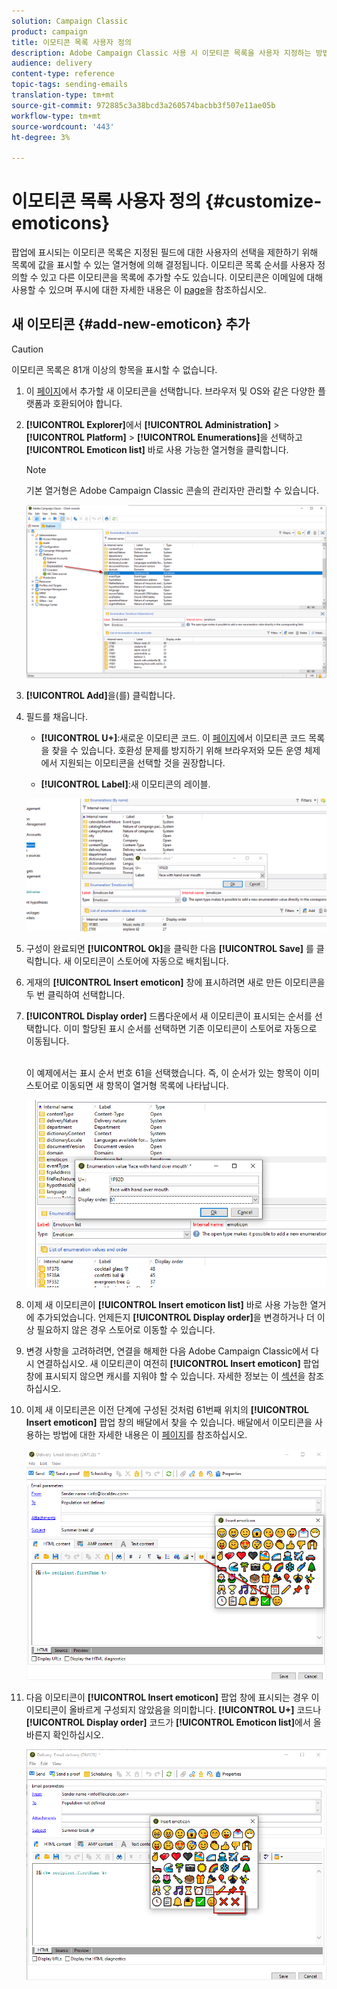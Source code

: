 ```yaml
---
solution: Campaign Classic
product: campaign
title: 이모티콘 목록 사용자 정의
description: Adobe Campaign Classic 사용 시 이모티콘 목록을 사용자 지정하는 방법을 알아봅니다.
audience: delivery
content-type: reference
topic-tags: sending-emails
translation-type: tm+mt
source-git-commit: 972885c3a38bcd3a260574bacbb3f507e11ae05b
workflow-type: tm+mt
source-wordcount: '443'
ht-degree: 3%

---
```



# 이모티콘 목록 사용자 정의 {#customize-emoticons}

팝업에 표시되는 이모티콘 목록은 지정된 필드에 대한 사용자의 선택을 제한하기 위해 목록에 값을 표시할 수 있는 열거형에 의해 결정됩니다.
이모티콘 목록 순서를 사용자 정의할 수 있고 다른 이모티콘을 목록에 추가할 수도 있습니다.
이모티콘은 이메일에 대해 사용할 수 있으며 푸시에 대한 자세한 내용은 이 [page](../../delivery/using/defining-the-email-content.md#inserting-emoticons)을 참조하십시오.

## 새 이모티콘 {#add-new-emoticon} 추가

>[!CAUTION]
>
>이모티콘 목록은 81개 이상의 항목을 표시할 수 없습니다.

1. 이 [페이지](https://unicode.org/emoji/charts/full-emoji-list.html)에서 추가할 새 이모티콘을 선택합니다. 브라우저 및 OS와 같은 다양한 플랫폼과 호환되어야 합니다.

1. **[!UICONTROL Explorer]**&#x200B;에서 **[!UICONTROL Administration]** > **[!UICONTROL Platform]** > **[!UICONTROL Enumerations]**&#x200B;을 선택하고 **[!UICONTROL Emoticon list]** 바로 사용 가능한 열거형을 클릭합니다.

   >[!NOTE]
   >
   >기본 열거형은 Adobe Campaign Classic 콘솔의 관리자만 관리할 수 있습니다.

   ![](assets/emoticon_1.png)

1. **[!UICONTROL Add]**&#x200B;을(를) 클릭합니다.

1. 필드를 채웁니다.

   * **[!UICONTROL U+]**:새로운 이모티콘 코드. 이 [페이지](https://unicode.org/emoji/charts/full-emoji-list.html)에서 이모티콘 코드 목록을 찾을 수 있습니다.
호환성 문제를 방지하기 위해 브라우저와 모든 운영 체제에서 지원되는 이모티콘을 선택할 것을 권장합니다.

   * **[!UICONTROL Label]**:새 이모티콘의 레이블.

   ![](assets/emoticon_5.png)

1. 구성이 완료되면 **[!UICONTROL Ok]**&#x200B;을 클릭한 다음 **[!UICONTROL Save]** 를 클릭합니다.
새 이모티콘이 스토어에 자동으로 배치됩니다.

1. 게재의 **[!UICONTROL Insert emoticon]** 창에 표시하려면 새로 만든 이모티콘을 두 번 클릭하여 선택합니다.

1. **[!UICONTROL Display order]** 드롭다운에서 새 이모티콘이 표시되는 순서를 선택합니다. 이미 할당된 표시 순서를 선택하면 기존 이모티콘이 스토어로 자동으로 이동됩니다.

   <br>이 예제에서는 표시 순서 번호 61을 선택했습니다. 즉, 이 순서가 있는 항목이 이미 스토어로 이동되면 새 항목이 열거형 목록에 나타납니다.

   ![](assets/emoticon_2.png)

1. 이제 새 이모티콘이 **[!UICONTROL Insert emoticon list]** 바로 사용 가능한 열거에 추가되었습니다. 언제든지 **[!UICONTROL Display order]**&#x200B;을 변경하거나 더 이상 필요하지 않은 경우 스토어로 이동할 수 있습니다.

1. 변경 사항을 고려하려면, 연결을 해제한 다음 Adobe Campaign Classic에서 다시 연결하십시오. 새 이모티콘이 여전히 **[!UICONTROL Insert emoticon]** 팝업 창에 표시되지 않으면 캐시를 지워야 할 수 있습니다. 자세한 정보는 이 [섹션](../../platform/using/faq-campaign-config.md#perform-soft-cache-clear)을 참조하십시오.

1. 이제 새 이모티콘은 이전 단계에 구성된 것처럼 61번째 위치의 **[!UICONTROL Insert emoticon]** 팝업 창의 배달에서 찾을 수 있습니다. 배달에서 이모티콘을 사용하는 방법에 대한 자세한 내용은 이 [페이지](../../delivery/using/defining-the-email-content.md#inserting-emoticons)를 참조하십시오.

   ![](assets/emoticon_4.png)

1. 다음 이모티콘이 **[!UICONTROL Insert emoticon]** 팝업 창에 표시되는 경우 이 이모티콘이 올바르게 구성되지 않았음을 의미합니다. **[!UICONTROL U+]** 코드나 **[!UICONTROL Display order]** 코드가 **[!UICONTROL Emoticon list]**&#x200B;에서 올바른지 확인하십시오.

   ![](assets/emoticon_6.png)
